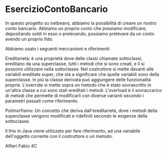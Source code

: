 # EsercizioContoBancario

In questo progetto su netbeans, abbiamo la possibilità di creare un nostro conto bancario.
Abbiamo un proprio conto che possiamo modificare, depositando soldi in esso o prelevando,
possiamo prelevare da un conto avendo un proprio fido.

Abbiamo usato i seguenti meccanismi e riferimenti:

Ereditarietà: è una proprietà dove delle classi chiamate sottoclassi, ereditano da una 
superclasse, tutti i metodi che si sono creati, e li si possono utilizzare nella
sottoclasse. Nel costruttore si mette davanti alle variabili ereditate super, che sta
a significare che quelle variabili sono della superclasse.
In più la classe derivata può aggiungere delle funzionalità proprie. 
L'override si mette sopra un metodo che è stato sovrascritto in un'altra classe a cui
sono stati ereditati i metodi.
L'overload è il sovraccarico di metodi che permette di modificarli con diverse varianti
secondo i parametri passati come riferimento. 



Polimorfismo: Un concetto che deriva dall'ereditarietà, dove i metodi della superclasse 
vengono modificati e ridefiniti secondo le esigenze della sottoclasse. 

Il this in Java viene utilizzato per fare riferimento, ad una variabile dell'oggetto
corrente con il costruttore o un metodo.

Alfieri Fabio 4C
